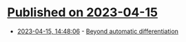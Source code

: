 # [Published on 2023-04-15](index.md)

* [2023-04-15, 14:48:06](https://lobste.rs/s/sh5cxb/beyond_automatic_differentiation) - [Beyond automatic differentiation](https://ai.googleblog.com/2023/04/beyond-automatic-differentiation.html)

